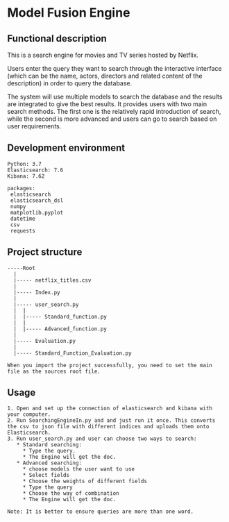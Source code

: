 # Model Fusion Engine

## Functional description


This is a search engine for movies and TV series hosted by Netflix. 

Users enter the query they want to search through the interactive interface (which can be the name, actors, directors and related content of the description) in order to query the database. 

The system will use multiple models to search the database and the results are integrated to give the best results. It provides users with two main search methods. The first one is the relatively rapid introduction of search, while the second is more advanced and users can go to search based on user requirements.



## Development environment

```
Python: 3.7
Elasticsearch: 7.6
Kibana: 7.62

packages:
 elasticsearch
 elasticsearch_dsl
 numpy
 matplotlib.pyplot
 datetime
 csv
 requests
```
## Project structure


```
-----Root
  |
  |----- netflix_titles.csv
  |
  |----- Index.py
  |
  |----- user_search.py
  |  |
  |  |----- Standard_function.py
  |  |
  |  |----- Advanced_function.py
  |
  |----- Evaluation.py
  |
  |----- Standard_Function_Evaluation.py
  
When you import the project successfully, you need to set the main file as the sources root file.
```

## Usage
```
1. Open and set up the connection of elasticsearch and kibana with your computer.
2. Run SearchingEngineIn.py and and just run it once. This converts the csv to json file with different indices and uploads them onto Elasticsearch.
3. Run user_search.py and user can choose two ways to search:
   * Standard searching:
     * Type the query.
     * The Engine will get the doc.
   * Advanced searching:
     * choose models the user want to use
     * Select fields 
     * Choose the weights of different fields
     * Type the query
     * Choose the way of combination
     * The Engine will get the doc.

Note: It is better to ensure queries are more than one word.
```

